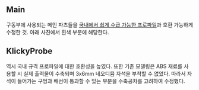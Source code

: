 ## Main

구동부에 사용되는 메인 파츠들을 [국내에서 쉽게 수급 가능한 프로파일](https://www.profileok.com/shop/item.php?it_id=1000000004)과 호환 가능하게 수정한 것. 아래 사진에서 흰색 부분에 해당한다.

[](https://user-images.githubusercontent.com/90170053/148332805-bc1bdbc9-2d99-4025-8990-0141807bf65d.jpg)

## KlickyProbe

역시 국내 규격 프로파일에 대한 호환성을 높였다. 또한 기존 모델링은 ABS 재료를 사용할 시 실제 출력물이 수축되며 3x6mm 네오디뮴 자석을 부착할 수 없었다. 따라서 자석이 들어가는 구멍과 배선이 통과할 수 있는 부분을 수축공차를 고려하여 수정했다.

[](https://user-images.githubusercontent.com/90170053/148403127-66a3f777-3be5-48bc-86ea-b3859be18ff7.jpg)
